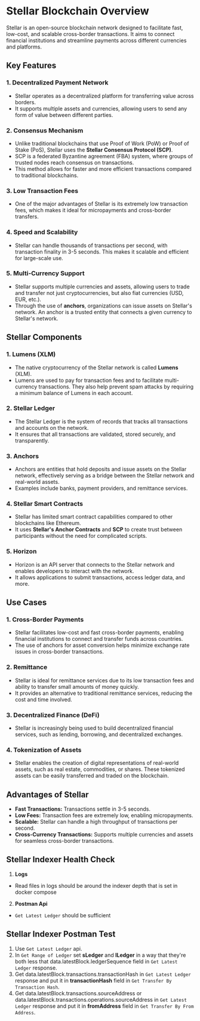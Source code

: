 # Stellar Blockchain Overview

Stellar is an open-source blockchain network designed to facilitate fast, low-cost, and scalable cross-border transactions. It aims to connect financial institutions and streamline payments across different currencies and platforms.

## Key Features

### 1. **Decentralized Payment Network**
   - Stellar operates as a decentralized platform for transferring value across borders.
   - It supports multiple assets and currencies, allowing users to send any form of value between different parties.

### 2. **Consensus Mechanism**
   - Unlike traditional blockchains that use Proof of Work (PoW) or Proof of Stake (PoS), Stellar uses the **Stellar Consensus Protocol (SCP)**.
   - SCP is a federated Byzantine agreement (FBA) system, where groups of trusted nodes reach consensus on transactions.
   - This method allows for faster and more efficient transactions compared to traditional blockchains.

### 3. **Low Transaction Fees**
   - One of the major advantages of Stellar is its extremely low transaction fees, which makes it ideal for micropayments and cross-border transfers.

### 4. **Speed and Scalability**
   - Stellar can handle thousands of transactions per second, with transaction finality in 3-5 seconds. This makes it scalable and efficient for large-scale use.

### 5. **Multi-Currency Support**
   - Stellar supports multiple currencies and assets, allowing users to trade and transfer not just cryptocurrencies, but also fiat currencies (USD, EUR, etc.).
   - Through the use of **anchors**, organizations can issue assets on Stellar's network. An anchor is a trusted entity that connects a given currency to Stellar's network.

## Stellar Components

### 1. **Lumens (XLM)**
   - The native cryptocurrency of the Stellar network is called **Lumens** (XLM).
   - Lumens are used to pay for transaction fees and to facilitate multi-currency transactions. They also help prevent spam attacks by requiring a minimum balance of Lumens in each account.

### 2. **Stellar Ledger**
   - The Stellar Ledger is the system of records that tracks all transactions and accounts on the network.
   - It ensures that all transactions are validated, stored securely, and transparently.

### 3. **Anchors**
   - Anchors are entities that hold deposits and issue assets on the Stellar network, effectively serving as a bridge between the Stellar network and real-world assets.
   - Examples include banks, payment providers, and remittance services.

### 4. **Stellar Smart Contracts**
   - Stellar has limited smart contract capabilities compared to other blockchains like Ethereum.
   - It uses **Stellar's Anchor Contracts** and **SCP** to create trust between participants without the need for complicated scripts.

### 5. **Horizon**
   - Horizon is an API server that connects to the Stellar network and enables developers to interact with the network.
   - It allows applications to submit transactions, access ledger data, and more.

## Use Cases

### 1. **Cross-Border Payments**
   - Stellar facilitates low-cost and fast cross-border payments, enabling financial institutions to connect and transfer funds across countries.
   - The use of anchors for asset conversion helps minimize exchange rate issues in cross-border transactions.

### 2. **Remittance**
   - Stellar is ideal for remittance services due to its low transaction fees and ability to transfer small amounts of money quickly.
   - It provides an alternative to traditional remittance services, reducing the cost and time involved.

### 3. **Decentralized Finance (DeFi)**
   - Stellar is increasingly being used to build decentralized financial services, such as lending, borrowing, and decentralized exchanges.

### 4. **Tokenization of Assets**
   - Stellar enables the creation of digital representations of real-world assets, such as real estate, commodities, or shares. These tokenized assets can be easily transferred and traded on the blockchain.

## Advantages of Stellar

- **Fast Transactions:** Transactions settle in 3-5 seconds.
- **Low Fees:** Transaction fees are extremely low, enabling micropayments.
- **Scalable:** Stellar can handle a high throughput of transactions per second.
- **Cross-Currency Transactions:** Supports multiple currencies and assets for seamless cross-border transactions.

## Stellar Indexer Health Check

1. **Logs**
 *   Read files in logs should be around the indexer depth that is set in docker compose
2. **Postman Api**
 *   `Get Latest Ledger` should be sufficient

## Stellar Indexer Postman Test

1. Use `Get Latest Ledger` api.
2. In `Get Range of Ledger` set **sLedger** and **lLedger** in a way that they're both less that data.latestBlock.ledgerSequence field in `Get Latest Ledger` response.
3. Get data.latestBlock.transactions.transactionHash in `Get Latest Ledger` response and put it in **transactionHash**  field in `Get Transfer By Transaction Hash`.
4. Get data.latestBlock.transactions.sourceAddress or data.latestBlock.transactions.operations.sourceAddress in `Get Latest Ledger` response and put it in **fromAddress** field in `Get Transfer By From Address`.